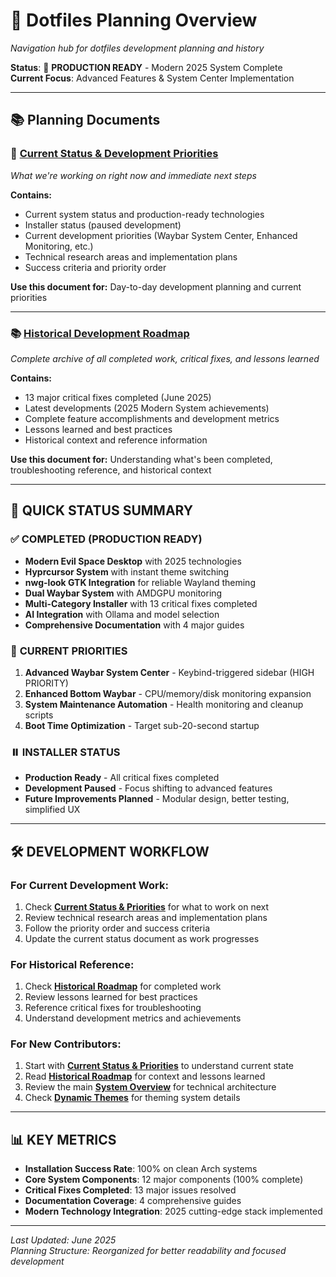 # 🚀 Dotfiles Planning Overview

*Navigation hub for dotfiles development planning and history*

**Status**: 🚀 **PRODUCTION READY** - Modern 2025 System Complete  
**Current Focus**: Advanced Features & System Center Implementation

---

## 📚 Planning Documents

### 🎯 **[Current Status & Development Priorities](CURRENT_STATUS_AND_PRIORITIES.md)**
*What we're working on right now and immediate next steps*

**Contains:**
- Current system status and production-ready technologies
- Installer status (paused development)
- Current development priorities (Waybar System Center, Enhanced Monitoring, etc.)
- Technical research areas and implementation plans
- Success criteria and priority order

**Use this document for:** Day-to-day development planning and current priorities

---

### 📚 **[Historical Development Roadmap](HISTORICAL_ROADMAP.md)**
*Complete archive of all completed work, critical fixes, and lessons learned*

**Contains:**
- 13 major critical fixes completed (June 2025)
- Latest developments (2025 Modern System achievements)
- Complete feature accomplishments and development metrics
- Lessons learned and best practices
- Historical context and reference information

**Use this document for:** Understanding what's been completed, troubleshooting reference, and historical context

---

## 🎯 **QUICK STATUS SUMMARY**

### ✅ **COMPLETED (PRODUCTION READY)**
- **Modern Evil Space Desktop** with 2025 technologies
- **Hyprcursor System** with instant theme switching
- **nwg-look GTK Integration** for reliable Wayland theming
- **Dual Waybar System** with AMDGPU monitoring
- **Multi-Category Installer** with 13 critical fixes completed
- **AI Integration** with Ollama and model selection
- **Comprehensive Documentation** with 4 major guides

### 🚀 **CURRENT PRIORITIES**
1. **Advanced Waybar System Center** - Keybind-triggered sidebar (HIGH PRIORITY)
2. **Enhanced Bottom Waybar** - CPU/memory/disk monitoring expansion
3. **System Maintenance Automation** - Health monitoring and cleanup scripts
4. **Boot Time Optimization** - Target sub-20-second startup

### ⏸️ **INSTALLER STATUS**
- **Production Ready** - All critical fixes completed
- **Development Paused** - Focus shifting to advanced features
- **Future Improvements Planned** - Modular design, better testing, simplified UX

---

## 🛠️ **DEVELOPMENT WORKFLOW**

### **For Current Development Work:**
1. Check **[Current Status & Priorities](CURRENT_STATUS_AND_PRIORITIES.md)** for what to work on next
2. Review technical research areas and implementation plans
3. Follow the priority order and success criteria
4. Update the current status document as work progresses

### **For Historical Reference:**
1. Check **[Historical Roadmap](HISTORICAL_ROADMAP.md)** for completed work
2. Review lessons learned for best practices
3. Reference critical fixes for troubleshooting
4. Understand development metrics and achievements

### **For New Contributors:**
1. Start with **[Current Status & Priorities](CURRENT_STATUS_AND_PRIORITIES.md)** to understand current state
2. Read **[Historical Roadmap](HISTORICAL_ROADMAP.md)** for context and lessons learned
3. Review the main **[System Overview](../SYSTEM_OVERVIEW.md)** for technical architecture
4. Check **[Dynamic Themes](../DYNAMIC_THEMES.md)** for theming system details

---

## 📊 **KEY METRICS**

- **Installation Success Rate**: 100% on clean Arch systems
- **Core System Components**: 12 major components (100% complete)
- **Critical Fixes Completed**: 13 major issues resolved
- **Documentation Coverage**: 4 comprehensive guides
- **Modern Technology Integration**: 2025 cutting-edge stack implemented

---

*Last Updated: June 2025*  
*Planning Structure: Reorganized for better readability and focused development*